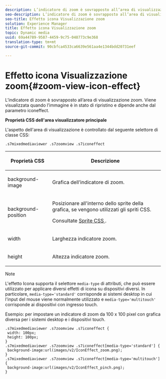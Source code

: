 ```yaml
---
description: L’indicatore di zoom è sovrapposto all’area di visualizzazione zoom. Viene visualizzata quando l’immagine è in stato di ripristino e dipende anche dal parametro iconeffect.
seo-description: L’indicatore di zoom è sovrapposto all’area di visualizzazione zoom. Viene visualizzata quando l’immagine è in stato di ripristino e dipende anche dal parametro iconeffect.
seo-title: Effetto icona Visualizzazione zoom
solution: Experience Manager
title: Effetto icona Visualizzazione zoom
topic: Dynamic media
uuid: 69a44789-9587-4459-9c75-048773c9e368
translation-type: tm+mt
source-git-commit: 90cbfca4533ca6639e561aa4e1344bdd20731eef

---
```



# Effetto icona Visualizzazione zoom{#zoom-view-icon-effect}

L’indicatore di zoom è sovrapposto all’area di visualizzazione zoom. Viene visualizzata quando l’immagine è in stato di ripristino e dipende anche dal parametro iconeffect.

<!--<a id="section_061E550C1C1D4DB2BD663A898895B38C"></a>-->

**Proprietà CSS dell&#39;area visualizzatore principale**

L&#39;aspetto dell&#39;area di visualizzazione è controllato dal seguente selettore di classe CSS:

```
.s7mixedmediaviewer .s7zoomview .s7iconeffect
```

<table id="table_94EE3F5BBE4547C0B4943471CEE7EDE4"> 
 <thead> 
  <tr> 
   <th colname="col1" class="entry"> <p> Proprietà CSS </p> </th> 
   <th colname="col2" class="entry"> <p>Descrizione </p> </th> 
  </tr> 
 </thead>
 <tbody> 
  <tr> 
   <td colname="col1"> <p> <span class="codeph"> background-image </span> </p> </td> 
   <td colname="col2"> <p> Grafica dell’indicatore di zoom. </p> </td> 
  </tr> 
  <tr> 
   <td colname="col1"> <p> <span class="codeph"> background-position </span> </p> </td> 
   <td colname="col2"> <p> Posizionare all'interno dello sprite della grafica, se vengono utilizzati gli spriti CSS. </p> <p>Consultate <a href="../../../c-html5-s7-aem-asset-viewers/c-html5-mixedmedia-viewer-about/c-html5-mixedmedia-viewer-customizingviewer/c-html5-mixedmedia-viewer-customizingviewer.md#section-209a43dfbddf4fc589e79cddaf233f50" format="dita" scope="local"> Sprite CSS </a>. </p> </td> 
  </tr> 
  <tr> 
   <td colname="col1"> <p> <span class="codeph"> width </span> </p> </td> 
   <td colname="col2"> <p>Larghezza indicatore zoom. </p> </td> 
  </tr> 
  <tr> 
   <td colname="col1"> <p> <span class="codeph"> height </span> </p> </td> 
   <td colname="col2"> <p>Altezza indicatore zoom. </p> </td> 
  </tr> 
 </tbody> 
</table>

>[!NOTE]
>
>L&#39;effetto Icona supporta il selettore `media-type` di attributi, che può essere utilizzato per applicare diversi effetti di icona su dispositivi diversi. In particolare, `media-type='standard'` corrisponde ai sistemi desktop in cui l&#39;input del mouse viene normalmente utilizzato e `media-type='multitouch'` corrisponde ai dispositivi con ingresso touch.

Esempio: per impostare un indicatore di zoom da 100 x 100 pixel con grafica diversa per i sistemi desktop e i dispositivi touch.

```
.s7mixedmediaviewer .s7zoomview .s7iconeffect { 
 width: 100px; 
 height: 100px; 
} 
.s7mixedmediaviewer .s7zoomview .s7iconeffect[media-type='standard'] { 
 background-image:url(images/v2/IconEffect_zoom.png); 
} 
.s7mixedmediaviewer .s7zoomview .s7iconeffect[media-type='multitouch'] { 
 background-image:url(images/v2/IconEffect_pinch.png); 
}
```

